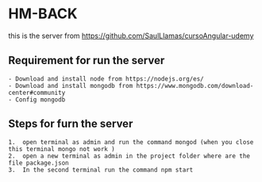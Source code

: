 # HM-BACK
this is the server from https://github.com/SaulLlamas/cursoAngular-udemy

## Requirement for run the server
    - Download and install node from https://nodejs.org/es/
    - Download and install mongodb from https://www.mongodb.com/download-center#community
    - Config mongodb

## Steps for furn the server
    1.  open terminal as admin and run the command mongod (when you close this terminal mongo not work )
    2.  open a new terminal as admin in the project folder where are the file package.json
    3.  In the second terminal run the command npm start